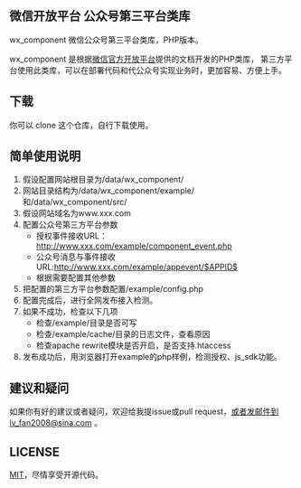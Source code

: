 ## 微信开放平台 公众号第三平台类库

wx_component 微信公众号第三平台类库，PHP版本。

wx_component 是根据[微信官方开放平台](https://open.weixin.qq.com/)提供的文档开发的PHP类库，
第三方平台使用此类库，可以在部署代码和代公众号实现业务时，更加容易、方便上手。

## 下载

你可以 clone 这个仓库，自行下载使用。

## 简单使用说明
1. 假设配置网站根目录为/data/wx_component/
2. 网站目录结构为/data/wx_component/example/和/data/wx_component/src/
3. 假设网站域名为www.xxx.com
4. 配置公众号第三方平台参数
    * 授权事件接收URL：http://www.xxx.com/example/component_event.php
    * 公众号消息与事件接收URL:http://www.xxx.com/example/appevent/$APPID$
    * 根据需要配置其他参数
5. 把配置的第三方平台参数配置/example/config.php
6. 配置完成后，进行全网发布接入检测。
7. 如果不成功，检查以下几项
    * 检查/example/目录是否可写
    * 检查/example/cache/目录的日志文件，查看原因
    * 检查apache rewrite模块是否开启，是否支持.htaccess
8. 发布成功后，用浏览器打开example的php样例，检测授权、js_sdk功能。

## 建议和疑问

如果你有好的建议或者疑问，欢迎给我提issue或pull request，或者发邮件到lv_fan2008@sina.com 。

## LICENSE

[MIT](https://opensource.org/licenses/MIT)，尽情享受开源代码。

